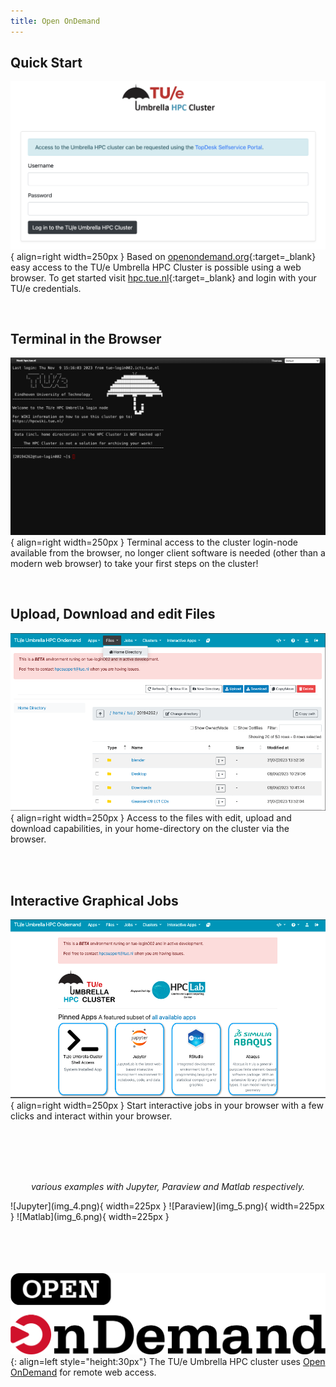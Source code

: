 ```yaml
---
title: Open OnDemand
---
```


## Quick Start

![login-ood.png](login-ood.png){ align=right width=250px }
Based on [openondemand.org](https://openondemand.org/){:target=_blank} easy access to the TU/e Umbrella HPC Cluster is possible using a web browser. To get started visit [hpc.tue.nl](https://hpc.tue.nl){:target=_blank} and login with your TU/e credentials.

<br/>

## Terminal in the Browser

![img_1.png](img_1.png){ align=right width=250px }
Terminal access to the cluster login-node available from the browser, no longer client software is needed (other than a modern web browser) to take your first steps on the cluster!

<br/>

## Upload, Download and edit Files

![img_2.png](img_2.png){ align=right width=250px }
Access to the files with edit, upload and download capabilities, in your home-directory on the cluster via the browser.

<br/><br/>

## Interactive Graphical Jobs

![img_3.png](img_3.png){ align=right width=250px }
Start interactive jobs in your browser with a few clicks and interact
within your browser.

<br/><br/><br/><br/>

<p style="text-align: center; font-style: italic">various examples with Jupyter, Paraview and Matlab respectively.</p>
![Jupyter](img_4.png){ width=225px }
![Paraview](img_5.png){ width=225px }
![Matlab](img_6.png){ width=225px }

<br/><br/><br/><br/>
![Open OnDemand logo](ood-logo.png){: align=left style="height:30px"}
The TU/e Umbrella HPC cluster uses [Open OnDemand](https://openondemand.org/) for remote web access.
